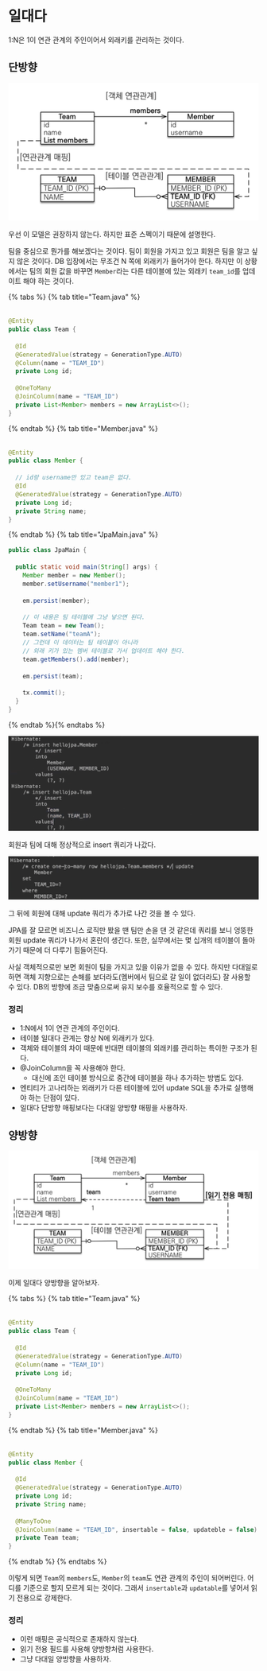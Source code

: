# 일대다

1:N은 1이 연관 관계의 주인이어서 외래키를 관리하는 것이다.

## 단방향

![](../../.gitbook/assets/kimyounghan-orm-jpa/06/Screen%20Shot%202021-03-20%20at%201.13.02%20PM.png)

우선 이 모델은 권장하지 않는다. 하지만 표준 스펙이기 때문에 설명한다.

팀을 중심으로 뭔가를 해보겠다는 것이다. 팀이 회원을 가지고 있고 회원은 팀을 알고 싶지 않은 것이다. DB 입장에서는 무조건 N 쪽에 외래키가 들어가야 한다. 하지만 이
상황에서는 팀의 회원 값을 바꾸면 `Member`라는 다른 테이블에 있는 외래키 `team_id`를 업데이트 해야 하는 것이다.

{% tabs %} {% tab title="Team.java" %}

```java

@Entity
public class Team {

  @Id
  @GeneratedValue(strategy = GenerationType.AUTO)
  @Column(name = "TEAM_ID")
  private Long id;

  @OneToMany
  @JoinColumn(name = "TEAM_ID")
  private List<Member> members = new ArrayList<>();
}

```

{% endtab %} {% tab title="Member.java" %}

```java

@Entity
public class Member {

  // id랑 username만 있고 team은 없다.
  @Id
  @GeneratedValue(strategy = GenerationType.AUTO)
  private Long id;
  private String name;
}

```

{% endtab %} {% tab title="JpaMain.java" %}

```java
public class JpaMain {

  public static void main(String[] args) {
    Member member = new Member();
    member.setUsername("member1");

    em.persist(member);

    // 이 내용은 팀 테이블에 그냥 넣으면 된다.
    Team team = new Team();
    team.setName("teamA");
    // 그런데 이 데이터는 팀 테이블이 아니라 
    // 외래 키가 있는 멤버 테이블로 가서 업데이트 해야 한다.
    team.getMembers().add(member);

    em.persist(team);

    tx.commit();
  }
}

```

{% endtab %}{% endtabs %}

![](../../.gitbook/assets/kimyounghan-orm-jpa/06/Screen%20Shot%202021-03-20%20at%201.32.42%20PM.png)

회원과 팀에 대해 정상적으로 insert 쿼리가 나갔다.

![](../../.gitbook/assets/kimyounghan-orm-jpa/06/Screen%20Shot%202021-03-20%20at%201.33.01%20PM.png)

그 뒤에 회원에 대해 update 쿼리가 추가로 나간 것을 볼 수 있다.

JPA를 잘 모르면 비즈니스 로직만 봤을 땐 팀만 손을 댄 것 같은데 쿼리를 보니 엉뚱한 회원 update 쿼리가 나가서 혼란이 생긴다. 또한, 실무에서는 몇 십개의 테이블이
돌아가기 때문에 더 다루기 힘들어진다.

사실 객체적으로만 보면 회원이 팀을 가지고 있을 이유가 없을 수 있다. 하지만 다대일로 하면 객체 지향으로는 손해를 보더라도(멤버에서 팀으로 갈 일이 없더라도) 잘 사용할 수 있다. DB의 방향에 조금 맞춤으로써 유지 보수를 호율적으로 할 수 있다.

### 정리

- 1:N에서 1이 연관 관계의 주인이다.
- 테이블 일대다 관계는 항상 N에 외래키가 있다.
- 객체와 테이블의 차이 때문에 반대편 테이블의 외래키를 관리하는 특이한 구조가 된다.
- @JoinColumn을 꼭 사용해야 한다.
    - 대신에 조인 테이블 방식으로 중간에 테이블을 하나 추가하는 방법도 있다.
- 엔티티가 고나리하는 외래키가 다른 테이블에 있어 update SQL을 추가로 실행해야 하는 단점이 있다.
- 일대다 단방향 매핑보다는 다대일 양방향 매핑을 사용하자.

## 양방향

![](../../.gitbook/assets/kimyounghan-orm-jpa/06/Screen%20Shot%202021-03-20%20at%201.13.08%20PM.png)

이제 일대다 양방향을 알아보자.

{% tabs %} {% tab title="Team.java" %}

```java

@Entity
public class Team {

  @Id
  @GeneratedValue(strategy = GenerationType.AUTO)
  @Column(name = "TEAM_ID")
  private Long id;

  @OneToMany
  @JoinColumn(name = "TEAM_ID")
  private List<Member> members = new ArrayList<>();
}

```

{% endtab %} {% tab title="Member.java" %}

```java

@Entity
public class Member {

  @Id
  @GeneratedValue(strategy = GenerationType.AUTO)
  private Long id;
  private String name;
  
  @ManyToOne
  @JoinColumn(name = "TEAM_ID", insertable = false, updateble = false)
  private Team team;
}

```

{% endtab %} {% endtabs %}

이렇게 되면 `Team`의 `members`도, `Member`의 `team`도 연관 관계의 주인이 되어버린다. 어디를 기준으로 할지 모르게 되는 것이다. 그래서 `insertable`과 `updatable`를 넣어서 읽기 전용으로 강제한다.

### 정리

- 이런 매핑은 공식적으로 존재하지 않는다.
- 읽기 전용 필드를 사용해 양방향처럼 사용한다.
- 그냥 다대일 양방향을 사용하자.